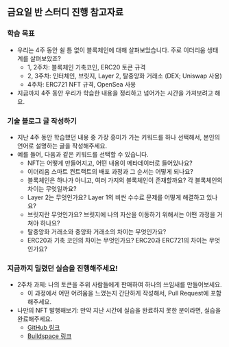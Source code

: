 ## 금요일 반 스터디 진행 참고자료

### 학습 목표

* 우리는 4주 동안 쉴 틈 없이 블록체인에 대해 살펴보았습니다. 주로 이더리움 생태계를 살펴보았죠?
  * 1, 2주차: 블록체인 기축코인, ERC20 토큰 규격
  * 2, 3주차: 인터체인, 브릿지, Layer 2, 탈중앙화 거래소 (DEX; Uniswap 사용)
  * 4주차: ERC721 NFT 규격, OpenSea 사용
* 지금까지 4주 동안 우리가 학습한 내용을 정리하고 넘어가는 시간을 가져보려고 해요.

### 기술 블로그 글 작성하기

* 지난 4주 동안 학습했던 내용 중 가장 흥미가 가는 키워드를 하나 선택해서, 본인의 언어로 설명하는 글을 작성해주세요.
* 예를 들어, 다음과 같은 키워드를 선택할 수 있습니다.
  * NFT는 어떻게 만들어지고, 어떤 내용이 메타데이터로 들어있나요?
  * 이더리움 스마트 컨트랙트의 배포 과정과 그 순서는 어떻게 되나요?
  * 블록체인은 하나가 아니고, 여러 가지의 블록체인이 존재할까요? 각 블록체인의 차이는 무엇일까요?
  * Layer 2는 무엇인가요? Layer 1의 비싼 수수료 문제를 어떻게 해결하고 있나요?
  * 브릿지란 무엇인가요? 브릿지에 나의 자산을 이동하기 위해서는 어떤 과정을 거쳐야 하나요?
  * 탈중앙화 거래소와 중앙화 거래소의 차이는 무엇인가요?
  * ERC20과 기축 코인의 차이는 무엇인가요? ERC20과 ERC721의 차이는 무엇인가요?

### 지금까지 밀렸던 실습을 진행해주세요!

* 2주차 과제: 나의 토큰을 주위 사람들에게 판매하여 하나의 쓰임새를 만들어보세요.
  * 이 과정에서 어떤 어려움을 느꼈는지 간단하게 작성해서, Pull Request에 포함해주세요.
* 나만의 NFT 발행해보기: 만약 지난 시간에 실습을 완료하지 못한 분이라면, 실습을 완료해주세요.
  * [GitHub 링크](https://github.com/Web3-Study-with-Sigrid-Jin/SOPT-web3-study/tree/main/week_4/NFTExample)
  * [Buildspace 링크](https://buildspace.so/p/mint-nft-collection)
